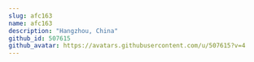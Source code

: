 ```yaml
---
slug: afc163
name: afc163
description: "Hangzhou, China"
github_id: 507615
github_avatar: https://avatars.githubusercontent.com/u/507615?v=4
---
```


